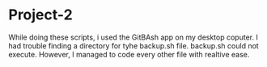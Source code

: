 # Project-2
While doing these scripts, i used the GitBAsh app on my desktop coputer. I had trouble finding a directory for tyhe backup.sh file.
backup.sh could not execute. However, I managed to code every other file with realtive ease.
